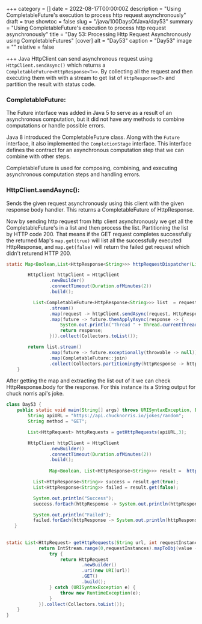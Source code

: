 +++
category = []
date = 2022-08-17T00:00:00Z
description = "Using CompletableFuture's execution to process http request asynchronously"
draft = true
showtoc = false
slug = "/java/100DaysOfJava/day53"
summary = "Using CompletableFuture's execution to process http request asynchronously"
title = "Day 53: Processing Http Request Asynchronously using CompletableFutures"
[cover]
alt = "Day53"
caption = "Day53"
image = ""
relative = false

+++
Java HttpClient can send asynchronous request using `HttpClient.sendAsync()` which returns a `CompletableFuture<HttpResponse<T>>`. By collecting all the request and then executing them with with a stream to get list of `HttpResponse<T>` and partition the result with status code. 


### CompletableFuture:


The Future interface was added in Java 5 to serve as a result of an asynchronous computation, but it did not have any methods to combine computations or handle possible errors.

Java 8 introduced the CompletableFuture class. Along with the `Future` interface, it also implemented the `CompletionStage` interface. This interface defines the contract for an asynchronous computation step that we can combine with other steps.

CompletableFuture is used for composing, combining, and executing asynchronous computation steps and handling errors.

### HttpClient.sendAsync():

Sends the given request asynchronously using this client with the given response body handler. This returns a CompletableFuture of HttpResponse.
  
Now by sending http request from http client asynchronously we get all the CompletableFuture's in a list and then process the list. Partitioning the list by HTTP code 200. That means if the GET request completes successfully the returned Map's `map.get(true)` will list all the successfully executed HttpResponse, and `map.get(false)` will return the failed get request which didn't returend HTTP 200. 

```java
static Map<Boolean,List<HttpResponse<String>>> httpRequestDispatcher(List<HttpRequest> requests) throws URISyntaxException {

        HttpClient httpClient = HttpClient
                .newBuilder()
                .connectTimeout(Duration.ofMinutes(2))
                .build();

          List<CompletableFuture<HttpResponse<String>>> list  = requests
                .stream()
                .map(request -> httpClient.sendAsync(request, HttpResponse.BodyHandlers.ofString()))
                .map(future -> future.thenApplyAsync(response -> {
                    System.out.println("Thread " + Thread.currentThread().getName() + " current time " + System.currentTimeMillis());
                    return response;
                })).collect(Collectors.toList());

        return list.stream()
                .map(future -> future.exceptionally(throwable -> null))
                .map(CompletableFuture::join)
                .collect(Collectors.partitioningBy(httpResponse -> httpResponse.statusCode() == 200));
    }
```

After getting the map and extracting the list out of it we can check HttpResponse.body for the response. For this instance its a String output for chuck norris api's joke.


```java
class Day53 {
    public static void main(String[] args) throws URISyntaxException, ExecutionException, InterruptedException {
        String apiURL = "https://api.chucknorris.io/jokes/random";
        String method = "GET";

        List<HttpRequest> httpRequests = getHttpRequests(apiURL,3);

        HttpClient httpClient = HttpClient
                .newBuilder()
                .connectTimeout(Duration.ofMinutes(2))
                .build();
                
                Map<Boolean, List<HttpResponse<String>>> result =  httpRequestDispatcher(httpRequests);

          List<HttpResponse<String>> success = result.get(true);
          List<HttpResponse<String>> failed = result.get(false);

          System.out.println("Success");
          success.forEach(httpResponse -> System.out.println(httpResponse.body()));

          System.out.println("Failed");
          failed.forEach(httpResponse -> System.out.println(httpResponse.body()));
   }
   
   
static List<HttpRequest> getHttpRequests(String url, int requestInstances) {
            return IntStream.range(0,requestInstances).mapToObj(value -> {
                try {
                    return HttpRequest
                            .newBuilder()
                            .uri(new URI(url))
                            .GET()
                            .build();
                } catch (URISyntaxException e) {
                    throw new RuntimeException(e);
                }
            }).collect(Collectors.toList());
    }
}
```
